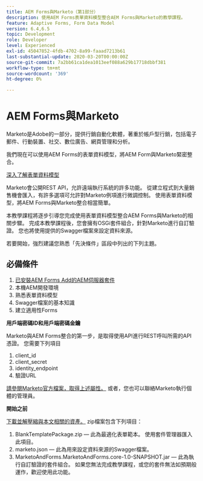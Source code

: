 ```yaml
---
title: AEM Forms與Marketo（第1部分）
description: 使用AEM Forms表單資料模型整合AEM Forms與Marketo的教學課程。
feature: Adaptive Forms, Form Data Model
version: 6.4,6.5
topic: Development
role: Developer
level: Experienced
exl-id: 45047852-4fdb-4702-8a99-faaad7213b61
last-substantial-update: 2020-03-20T00:00:00Z
source-git-commit: 7a2bb61ca1dea1013eef088a629b17718dbbf381
workflow-type: tm+mt
source-wordcount: '369'
ht-degree: 0%

---
```


# AEM Forms與Marketo

Marketo是Adobe的一部分，提供行銷自動化軟體，著重於帳戶型行銷，包括電子郵件、行動裝置、社交、數位廣告、網頁管理和分析。

我們現在可以使用AEM Forms的表單資料模型，將AEM Form與Marketo緊密整合。

[深入了解表單資料模型](https://helpx.adobe.com/experience-manager/6-5/forms/using/data-integration.html)

Marketo會公開REST API，允許遠端執行系統的許多功能。 從建立程式到大量銷售機會匯入，有許多選項可允許對Marketo例項進行微調控制。 使用表單資料模型，將AEM Forms與Marketo整合相當簡單。

本教學課程將逐步引導您完成使用表單資料模型整合AEM Forms與Marketo的相關步驟。 完成本教學課程後，您會擁有OSGi套件組合，針對Marketo進行自訂驗證。 您也將使用提供的Swagger檔案來設定資料來源。

若要開始，強烈建議您熟悉「先決條件」區段中列出的下列主題。

## 必備條件

1. [已安裝AEM Forms Add的AEM伺服器套件](/help/forms/adaptive-forms/installing-aem-form-on-windows-tutorial-use.md)
1. 本機AEM開發環境
1. 熟悉表單資料模型
1. Swagger檔案的基本知識
1. 建立適用性Forms

**用戶端密碼ID和用戶端密碼金鑰**

Marketo與AEM Forms整合的第一步，是取得使用API進行REST呼叫所需的API憑證。 您需要下列項目

1. client_id
1. client_secret
1. identity_endpoint
1. 驗證URL

[請參閱Marketo官方檔案，取得上述屬性。](https://developers.marketo.com/rest-api/) 或者，您也可以聯絡Marketo執行個體的管理員。

**開始之前**

[下載並解壓縮與本文相關的資產。](assets/aemformsandmarketo.zip) zip檔案包含下列項目：

1. BlankTemplatePackage.zip — 此為最適化表單範本。 使用套件管理器匯入此項目。
1. marketo.json — 此為用來設定資料來源的Swagger檔案。
1. MarketoAndForms.MarketoAndForms.core-1.0-SNAPSHOT.jar — 此為執行自訂驗證的套件組合。 如果您無法完成教學課程，或您的套件無法如預期般運作，歡迎使用此功能。
